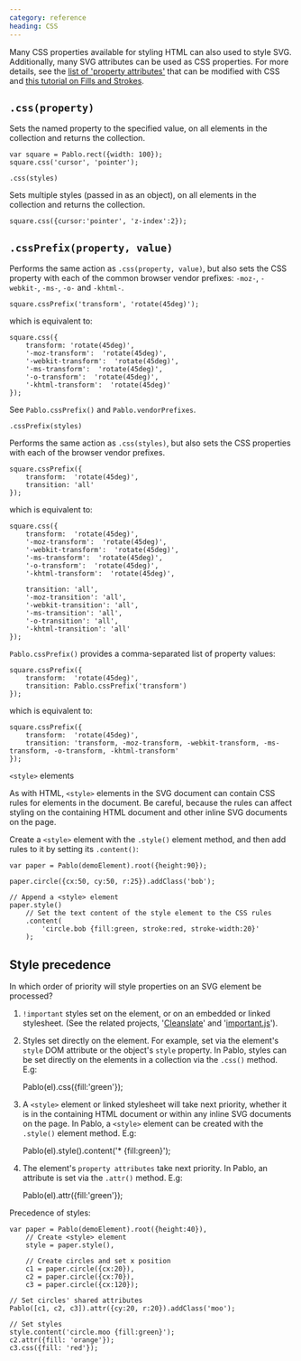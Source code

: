 ```yaml
--- 
category: reference
heading: CSS
---
```



Many CSS properties available for styling HTML can also used to style SVG. Additionally, many SVG attributes can be used as CSS properties. For more details, see the [list of 'property attributes'][svg-properties] that can be modified with CSS and [this tutorial on Fills and Strokes][fills-strokes].

[svg-properties]: http://www.w3.org/TR/SVG/propidx.html
[fills-strokes]: https://developer.mozilla.org/en-US/docs/SVG/Tutorial/Fills_and_Strokes


`.css(property)`
-

Sets the named property to the specified value, on all elements in the collection and returns the collection.

    var square = Pablo.rect({width: 100});
    square.css('cursor', 'pointer');


`.css(styles)`


Sets multiple styles (passed in as an object), on all elements in the collection and returns the collection.

    square.css({cursor:'pointer', 'z-index':2});


`.cssPrefix(property, value)`
----

Performs the same action as `.css(property, value)`, but also sets the CSS property with each of the common browser vendor prefixes: `-moz-`, `-webkit-`, `-ms-`, `-o-` and `-khtml-`.

    square.cssPrefix('transform', 'rotate(45deg)');

which is equivalent to:

    square.css({
        transform: 'rotate(45deg)',
        '-moz-transform':  'rotate(45deg)',
        '-webkit-transform':  'rotate(45deg)',
        '-ms-transform':  'rotate(45deg)',
        '-o-transform':  'rotate(45deg)',
        '-khtml-transform':  'rotate(45deg)'
    });

See `Pablo.cssPrefix()` and `Pablo.vendorPrefixes`.


`.cssPrefix(styles)`


Performs the same action as `.css(styles)`, but also sets the CSS properties with each of the browser vendor prefixes.

    square.cssPrefix({
        transform:  'rotate(45deg)',
        transition: 'all'
    });

which is equivalent to:

    square.css({
        transform:  'rotate(45deg)',
        '-moz-transform':  'rotate(45deg)',
        '-webkit-transform':  'rotate(45deg)',
        '-ms-transform':  'rotate(45deg)',
        '-o-transform':  'rotate(45deg)',
        '-khtml-transform':  'rotate(45deg)',

        transition: 'all',
        '-moz-transition': 'all',
        '-webkit-transition': 'all',
        '-ms-transition': 'all',
        '-o-transition': 'all',
        '-khtml-transition': 'all'
    });


`Pablo.cssPrefix()` provides a comma-separated list of property values:

    square.cssPrefix({
        transform:  'rotate(45deg)',
        transition: Pablo.cssPrefix('transform')
    });

which is equivalent to:

    square.cssPrefix({
        transform:  'rotate(45deg)',
        transition: 'transform, -moz-transform, -webkit-transform, -ms-transform, -o-transform, -khtml-transform'
    });


`<style>` elements


As with HTML, `<style>` elements in the SVG document can contain CSS rules for elements in the document. Be careful, because the rules can affect styling on the containing HTML document and other inline SVG documents on the page.

Create a `<style>` element with the `.style()` element method, and then add rules to it by setting its `.content()`:

    var paper = Pablo(demoElement).root({height:90});

    paper.circle({cx:50, cy:50, r:25}).addClass('bob');

    // Append a <style> element
    paper.style()
        // Set the text content of the style element to the CSS rules
        .content(
            'circle.bob {fill:green, stroke:red, stroke-width:20}'
        );


Style precedence
----

In which order of priority will style properties on an SVG element be processed?

1. `!important` styles set on the element, or on an embedded or linked stylesheet. (See the related projects, '[Cleanslate][cleanslate]' and '[important.js][importantjs]').

[cleanslate]: https://github.com/premasagar/cleanslate
[importantjs]: https://github.com/premasagar/important

2. Styles set directly on the element. For example, set via the element's `style` DOM attribute or the object's `style` property. In Pablo, styles can be set directly on the elements in a collection via the `.css()` method. E.g:

    Pablo(el).css({fill:'green'});

3. A `<style>` element or linked stylesheet will take next priority, whether it is in the containing HTML document or within any inline SVG documents on the page. In Pablo, a `<style>` element can be created with the `.style()` element method. E.g:

    Pablo(el).style().content('* {fill:green}');

4. The element's `property attributes` take next priority. In Pablo, an attribute is set via the `.attr()` method. E.g:

    Pablo(el).attr({fill:'green'});

Precedence of styles:

    var paper = Pablo(demoElement).root({height:40}),
        // Create <style> element
        style = paper.style(),

        // Create circles and set x position
        c1 = paper.circle({cx:20}),
        c2 = paper.circle({cx:70}),
        c3 = paper.circle({cx:120});

    // Set circles' shared attributes
    Pablo([c1, c2, c3]).attr({cy:20, r:20}).addClass('moo');

    // Set styles
    style.content('circle.moo {fill:green}');
    c2.attr({fill: 'orange'});
    c3.css({fill: 'red'});